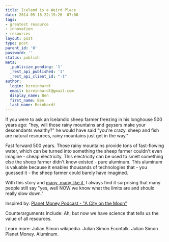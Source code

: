 ```yaml
---
title: Iceland is a Weird Place
date: 2014-05-18 22:19:26 -07:00
tags:
- greatest resource
- innovation
- resources
layout: post
type: post
parent_id: '0'
password: ''
status: publish
meta:
  _publicize_pending: '1'
  _rest_api_published: '1'
  _rest_api_client_id: "-1"
author:
  login: bzreinhardt
  email: bzreinhardt@gmail.com
  display_name: Ben
  first_name: Ben
  last_name: Reinhardt
---
```


<p>If you were to ask an Icelandic sheep farmer freezing in his longhouse 500 years ago: "hey, will those rainy mountains and geysers make your descendants wealthy?" he would have said "you're crazy. sheep and fish are natural resources, rainy mountains just get in the way." </p>
<p>Fast forward 500 years. Those rainy mountains provide tons of fast-flowing water, which can be turned into something the sheep farmer couldn't even imagine - cheap electricity. This electricity can be used to smelt something else the sheep farmer didn't know existed - pure aluminum. This aluminum is valuable because it enables thousands of technologies that - you guessed it - the sheep farmer could barely have imagined.  </p>
<p>With this story and <a href="http://benjaminreinhardt.wordpress.com/2013/12/29/never-say-never/">many, many like it,</a> I always find it surprising that many people still say "yes, well NOW we know what the limits are and should really slow down." </p>
<p>Inspired by: <a href="http://www.npr.org/blogs/money/2011/05/23/135846192/the-friday-podcast-a-city-on-the-moon" target="_blank">Planet Money Podcast - "A City on the Moon"</a></p>
<p>Counterarguments Include: Ah, but now we have science that tells us the value of all resources. </p>
<p>Learn more: Julian Simon wikipedia. Julian Simon Econtalk. Julian Simon Planet Money. Aluminum. </p>
<p> </p>
